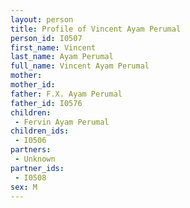 ```yaml
---
layout: person
title: Profile of Vincent Ayam Perumal
person_id: I0507
first_name: Vincent
last_name: Ayam Perumal
full_name: Vincent Ayam Perumal
mother: 
mother_id: 
father: F.X. Ayam Perumal
father_id: I0576
children:
 - Fervin Ayam Perumal
children_ids:
 - I0506
partners:
 - Unknown
partner_ids:
 - I0508
sex: M
---
```


